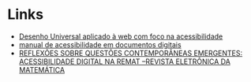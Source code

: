 # Links

- [Desenho Universal aplicado à web com foco na acessibilidade](https://cta.ifrs.edu.br/desenho-universal-aplicado-a-web-com-foco-na-acessibilidade/)
- [manual de acessibilidade em documentos digitais](https://sites.unipampa.edu.br/ead/files/2018/12/manual-de-acessibilidade-em-documentos-digitais.pdf)
- [REFLEXÕES SOBRE QUESTÕES CONTEMPORÂNEAS EMERGENTES: ACESSIBILIDADE DIGITAL NA REMAT –REVISTA ELETRÔNICA DA MATEMÁTICA](http://ocs.abecbrasil.org.br/index.php/abec-meeting/abec-meeting-2017/paper/viewFile/137/139)